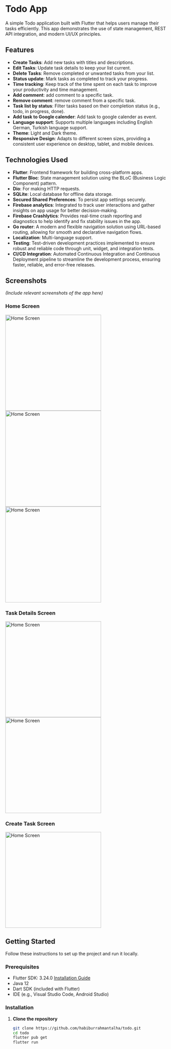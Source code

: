 # Todo App

A simple Todo application built with Flutter that helps users manage their tasks efficiently. 
This app demonstrates the use of state management, REST API integration, and modern UI/UX principles.

## Features

- **Create Tasks**: Add new tasks with titles and descriptions.
- **Edit Tasks**: Update task details to keep your list current.
- **Delete Tasks**: Remove completed or unwanted tasks from your list.
- **Status update**: Mark tasks as completed to track your progress.
- **Time tracking**: Keep track of the time spent on each task to improve your productivity and time management.
- **Add comment**: add comment to a specific task.
- **Remove comment**: remove comment from a specific task.
- **Task list by status**: Filter tasks based on their completion status (e.g., todo, in progress, done).
- **Add task to Google calender**: Add task to google calender as event.
- **Language support**: Supports multiple languages including English German, Turkish language support.
- **Theme**: Light and Dark theme.
- **Responsive Design**: Adapts to different screen sizes, providing a consistent user experience on desktop, tablet, and mobile devices.

## Technologies Used

- **Flutter**: Frontend framework for building cross-platform apps.
- **Flutter Bloc**: State management solution using the BLoC (Business Logic Component) pattern.
- **Dio**: For making HTTP requests.
- **SQLite**: Local database for offline data storage.
- **Secured Shared Preferences**: To persist app settings securely.
- **Firebase analytics**: Integrated to track user interactions and gather insights on app usage for better decision-making.
- **Firebase Crashlytics**: Provides real-time crash reporting and diagnostics to help identify and fix stability issues in the app.
- **Go router**: A modern and flexible navigation solution using URL-based routing, allowing for smooth and declarative navigation flows.
- **Localization**: Multi-language support.
- **Testing**: Test-driven development practices implemented to ensure robust and reliable code through unit, widget, and integration tests.
- **CI/CD Integration**: Automated Continuous Integration and Continuous Deployment pipeline to streamline the development process, ensuring faster, reliable, and error-free releases.


## Screenshots

*(Include relevant screenshots of the app here)*

### Home Screen

<img src="https://drive.google.com/uc?export=view&id=1TKCPHetmOc9MmwUNZJAfo5G1U8-8_ZYS" alt="Home Screen" width="300"/>
<img src="https://drive.google.com/uc?export=view&id=1tnfDzw3tNqcwGMyLzk4uPBlWaCQiySRK" alt="Home Screen" width="300"/>
<img src="https://drive.google.com/uc?export=view&id=1Nbn6EO5iVKBihT3TkA5dDWcwZVW5i4d3" alt="Home Screen" width="300"/>

### Task Details Screen

<img src="https://drive.google.com/uc?export=view&id=1g5Oicvf2R_p9-h5afzav6QmTQ-tz4DVI" alt="Home Screen" width="300"/>
<img src="https://drive.google.com/uc?export=view&id=1Hl6lqx2dREkPZKiuLwU1SiFAeQugn02G" alt="Home Screen" width="300"/>

### Create Task Screen

<img src="https://drive.google.com/uc?export=view&id=17kYzHTxOl_UlA9h_y8pnm0c8MywpfTkO" alt="Home Screen" width="300"/>

## Getting Started

Follow these instructions to set up the project and run it locally.

### Prerequisites

- Flutter SDK: 3.24.0 [Installation Guide](https://flutter.dev/docs/get-started/install)
- Java 12
- Dart SDK (included with Flutter)
- IDE (e.g., Visual Studio Code, Android Studio)

### Installation

1. **Clone the repository**

   ```bash
   git clone https://github.com/habiburrahmantalha/todo.git
   cd todo
   flutter pub get
   flutter run
